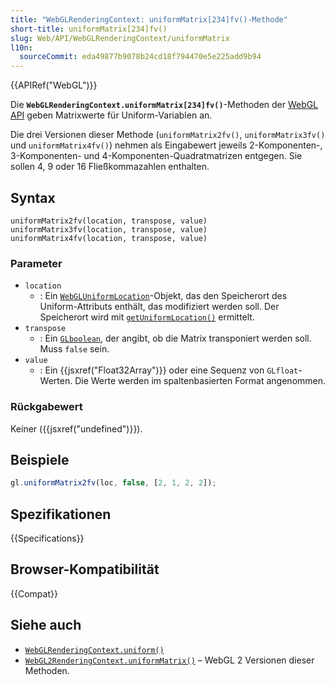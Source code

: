 ```yaml
---
title: "WebGLRenderingContext: uniformMatrix[234]fv()-Methode"
short-title: uniformMatrix[234]fv()
slug: Web/API/WebGLRenderingContext/uniformMatrix
l10n:
  sourceCommit: eda49877b9078b24cd18f794470e5e225add9b94
---
```


{{APIRef("WebGL")}}

Die **`WebGLRenderingContext.uniformMatrix[234]fv()`**-Methoden
der [WebGL API](/de/docs/Web/API/WebGL_API) geben Matrixwerte für
Uniform-Variablen an.

Die drei Versionen dieser Methode (`uniformMatrix2fv()`,
`uniformMatrix3fv()` und `uniformMatrix4fv()`) nehmen als Eingabewert
jeweils 2-Komponenten-, 3-Komponenten- und 4-Komponenten-Quadratmatrizen entgegen. Sie sollen
4, 9 oder 16 Fließkommazahlen enthalten.

## Syntax

```js-nolint
uniformMatrix2fv(location, transpose, value)
uniformMatrix3fv(location, transpose, value)
uniformMatrix4fv(location, transpose, value)
```

### Parameter

- `location`
  - : Ein [`WebGLUniformLocation`](/de/docs/Web/API/WebGLUniformLocation)-Objekt, das den Speicherort des Uniform-Attributs enthält, das modifiziert werden soll. Der Speicherort wird mit
    [`getUniformLocation()`](/de/docs/Web/API/WebGLRenderingContext/getUniformLocation) ermittelt.
- `transpose`
  - : Ein [`GLboolean`](/de/docs/Web/API/WebGL_API/Types), der angibt, ob die Matrix transponiert werden soll. Muss `false` sein.
- `value`
  - : Ein {{jsxref("Float32Array")}} oder eine Sequenz von `GLfloat`-Werten. Die Werte werden im spaltenbasierten Format angenommen.

### Rückgabewert

Keiner ({{jsxref("undefined")}}).

## Beispiele

```js
gl.uniformMatrix2fv(loc, false, [2, 1, 2, 2]);
```

## Spezifikationen

{{Specifications}}

## Browser-Kompatibilität

{{Compat}}

## Siehe auch

- [`WebGLRenderingContext.uniform()`](/de/docs/Web/API/WebGLRenderingContext/uniform)
- [`WebGL2RenderingContext.uniformMatrix()`](/de/docs/Web/API/WebGL2RenderingContext/uniformMatrix) – WebGL 2 Versionen dieser
  Methoden.
